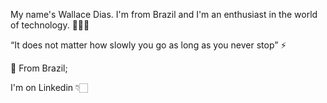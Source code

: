 My name's Wallace Dias. I'm from Brazil and I'm an enthusiast in the world of technology. 👩🏼‍💻

“It does not matter how slowly you go as long as you never stop” ⚡

📍 From Brazil;


I'm on Linkedin 👇🏻
